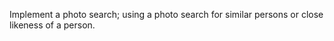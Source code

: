 
Implement a photo search; using a photo search for similar persons or close likeness of a person. 
